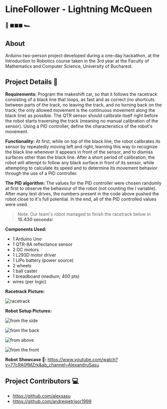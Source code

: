 # LineFollower - Lightning McQueen

### 🏁 ◼◼◼ 🏎

## About

Arduino two-person project developed during a one-day hackathon, at the Introduction to Robotics course taken in the 3rd year at the Faculty of Mathematics and Computer Science, University of Bucharest.

## Project Details 📑

**Requirements:** Program the makeshift car, so that it follows the racetrack consisting of a black line that loops, as fast and as correct (no shortcuts between parts of the track, no leaving the track, and no turning back on the track; the only allowed movement is the continuous movement along the black line) as possible. The QTR sensor should calibrate itself right before the robot starts traversing the track (meaning no manual calibration of the sensor). Using a PID controller, define the characteristics of the robot's movement.

**Functionality:** At first, while on top of the black line, the robot calibrates its sensor by repeatedly moving left and right, learning this way to recognize the black line whenever it appears in front of the sensor, and to dismiss surfaces other than the black line. After a short period of calibration, the robot will attempt to follow any black surface in front of its sensor, while attempting to calculate its speed and to determine its movement behavior through the use of a PID controller.

**The PID algorithm:** The values for the PID controller were chosen randomly at first to observe the behaviour of the robot (not counting the I variable). After many test drives, the numbers present in the code above pushed the robot close to it's full potential. In the end, all of the PID controlled values were used.

> Note: Our team's robot managed to finish the racetrack below in **15.430 seconds**!

**Components Used:**
* 1 Arduino Uno
* 1 QTR-8A reflectance sensor
* 2 DC motors
* 1 L293D motor driver
* 1 LiPo battery (power source)
* 2 wheels
* 1 ball caster
* 1 breadboard (medium; 400 pts)
* wires (per logic)

**Racetrack Picture:**

![racetrack](https://user-images.githubusercontent.com/87432371/213283226-c7c55969-2e19-4f83-b589-6c5681b6e521.jpeg)

**Robot Setup Pictures:**

![from the side](https://user-images.githubusercontent.com/87432371/213257714-dea2f7b3-b9df-413d-8651-d11315612f7a.jpeg)

![from the back](https://user-images.githubusercontent.com/87432371/213258241-515ff87a-385a-4171-9397-d99bdc7f5bd8.jpeg)

![from above](https://user-images.githubusercontent.com/87432371/213258269-01c975a0-e59b-475a-9e8f-da9e161ece65.jpeg)

![from the front](https://user-images.githubusercontent.com/87432371/213258303-9be18188-8e27-4d28-aa3b-0b191b589f92.jpeg)

**Robot Showcase 🤖:** https://www.youtube.com/watch?v=77cRA0fMZrk&ab_channel=AlexandruSasu

## Project Contributors 💻

- https://github.com/alexsasu
- https://github.com/andreipetrisor1999

